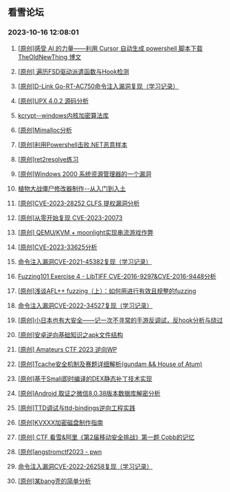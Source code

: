 ## 看雪论坛 
### 2023-10-16 12:08:01

1. [[原创]感受 AI 的力量——利用 Cursor 自动生成 powershell 脚本下载 TheOldNewThing 博文](https://bbs.pediy.com/thread-278312.htm)

2. [[原创] 遍历FSD驱动派遣函数与Hook检测](https://bbs.pediy.com/thread-278303.htm)

3. [[原创]D-Link Go-RT-AC750命令注入漏洞复现（学习记录）](https://bbs.pediy.com/thread-278294.htm)

4. [[原创]UPX 4.0.2 源码分析](https://bbs.pediy.com/thread-278288.htm)

5. [kcrypt--windows内核加密算法库](https://bbs.pediy.com/thread-278284.htm)

6. [[原创]Mimalloc分析](https://bbs.pediy.com/thread-278279.htm)

7. [[原创]利用Powershell击败.NET恶意样本](https://bbs.pediy.com/thread-278274.htm)

8. [[原创]ret2resolve练习](https://bbs.pediy.com/thread-278272.htm)

9. [[原创]Windows 2000 系统资源管理器的一个漏洞](https://bbs.pediy.com/thread-278263.htm)

10. [植物大战僵尸修改器制作--从入门到入土](https://bbs.pediy.com/thread-278259.htm)

11. [[原创]CVE-2023-28252 CLFS 提权漏洞分析](https://bbs.pediy.com/thread-278241.htm)

12. [[原创]从零开始复现 CVE-2023-20073](https://bbs.pediy.com/thread-278240.htm)

13. [[原创] QEMU/KVM + moonlight实现串流游戏作弊](https://bbs.pediy.com/thread-278226.htm)

14. [[原创]CVE-2023-33625分析](https://bbs.pediy.com/thread-278218.htm)

15. [命令注入漏洞CVE-2021-45382复现（学习记录）](https://bbs.pediy.com/thread-278212.htm)

16. [Fuzzing101 Exercise 4 - LibTIFF CVE-2016-9297&CVE-2016-9448分析](https://bbs.pediy.com/thread-278211.htm)

17. [[原创]浅谈AFL++ fuzzing（上）：如何用进行有效且规整的fuzzing](https://bbs.pediy.com/thread-278199.htm)

18. [命令注入漏洞CVE-2022-34527复现（学习记录）](https://bbs.pediy.com/thread-278127.htm)

19. [[原创]小日本也有大安全——记一次不寻常的手游反调试，反hook分析与绕过](https://bbs.pediy.com/thread-278113.htm)

20. [[原创]安卓逆向基础知识之apk文件结构](https://bbs.pediy.com/thread-278112.htm)

21. [[原创]  Amateurs CTF 2023 逆向WP](https://bbs.pediy.com/thread-278109.htm)

22. [[原创]Tcache安全机制及赛题详细解析(gundam && House of Atum)](https://bbs.pediy.com/thread-278105.htm)

23. [[原创]基于Smali即时编译的DEX静态补丁技术实现](https://bbs.pediy.com/thread-278098.htm)

24. [[原创]Android 取证之微信8.0.38版本数据库解密分析](https://bbs.pediy.com/thread-278092.htm)

25. [[原创]TTD调试与ttd-bindings逆向工程实践](https://bbs.pediy.com/thread-278069.htm)

26. [[原创]KVXXX加密磁盘制作指南](https://bbs.pediy.com/thread-278061.htm)

27. [[原创] CTF 看雪&阿里《第2届移动安全挑战》第一题 Cobb的记忆](https://bbs.pediy.com/thread-278060.htm)

28. [[原创]angstromctf2023 - pwn](https://bbs.pediy.com/thread-278048.htm)

29. [命令注入漏洞CVE-2022-26258复现（学习记录）](https://bbs.pediy.com/thread-278045.htm)

30. [[原创]某bang壳的简单分析](https://bbs.pediy.com/thread-278039.htm)

